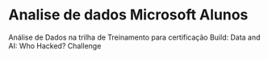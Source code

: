 # Analise de dados Microsoft Alunos
Análise de Dados na trilha de Treinamento para certificação Build: Data and AI: Who Hacked? Challenge

